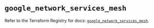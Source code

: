 # `google_network_services_mesh`

Refer to the Terraform Registry for docs: [`google_network_services_mesh`](https://registry.terraform.io/providers/hashicorp/google/6.33.0/docs/resources/network_services_mesh).
